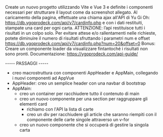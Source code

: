 Create un nuovo progetto utilizzando Vite e Vue 3 e definite i componenti necessari per strutturare il layout come da screenshot allegato.
Al caricamento della pagina, effettuate una chiama ajax all'API di Yu Gi Oh: https://db.ygoprodeck.com/api/v7/cardinfo.php e con i dati restituiti, stampate una card per ogni carta.
ATTENZIONE:
l’api restituisce tutti i risultati in un colpo solo.
Per evitare attese e/o rallentamenti nelle richieste, potete diminuire il numero di risultati sfruttando i parametri num e offset
https://db.ygoprodeck.com/api/v7/cardinfo.php?num=20&offset=0
Bonus:
Creare un componente loader da visualizzare fintantoché i risultati non sono pronti.
Documentazione:
https://ygoprodeck.com/api-guide/


----- PASSAGGI -----
- creo macrostruttura con componenti AppHeader e AppMain, collegando i nuovi componenti ad AppVue
- AppHeader: creo un semplice header con una navbar di bootstrap
- AppMain:
    - creo un container per racchiudere tutto il contenuto di main
    - creo un nuovo componente per una section per raggruppare gli elementi card
        - richiamo con l'API la lista di carte
        - creo un div per racchiudere gli article che saranno riempiti con il componente delle carte singole attraverso un v-for
    - creo un nuovo componente che si occuperà di gestire la singola carta